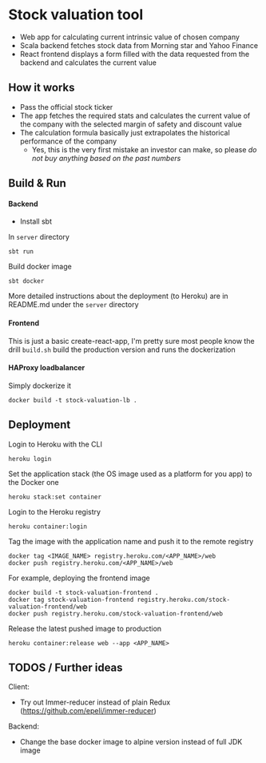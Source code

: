 # Stock valuation tool

- Web app for calculating current intrinsic value of chosen company
- Scala backend fetches stock data from Morning star and Yahoo Finance
- React frontend displays a form filled with the data requested from the backend and calculates the current value

## How it works
- Pass the official stock ticker
- The app fetches the required stats and calculates the current value of the company with the selected margin of safety and discount value
- The calculation formula basically just extrapolates the historical performance of the company
	- Yes, this is the very first mistake an investor can make, so please *do not buy anything based on the past numbers*

## Build & Run

#### Backend
- Install sbt

In `server` directory

```
sbt run
```

Build docker image
```
sbt docker
```
More detailed instructions about the deployment (to Heroku) are in README.md under the `server` directory

#### Frontend

This is just a basic create-react-app, I'm pretty sure most people know the drill
`build.sh` build the production version and runs the dockerization

#### HAProxy loadbalancer
Simply dockerize it
```
docker build -t stock-valuation-lb .
```

## Deployment

Login to Heroku with the CLI
```
heroku login
```

Set the application stack (the OS image used as a platform for you app) to the Docker one
```
heroku stack:set container
```

Login to the Heroku registry
```
heroku container:login
```

Tag the image with the application name and push it to the remote registry

```
docker tag <IMAGE_NAME> registry.heroku.com/<APP_NAME>/web
docker push registry.heroku.com/<APP_NAME>/web
```
For example, deploying the frontend image
```
docker build -t stock-valuation-frontend .
docker tag stock-valuation-frontend registry.heroku.com/stock-valuation-frontend/web
docker push registry.heroku.com/stock-valuation-frontend/web
```

Release the latest pushed image to production
```
heroku container:release web --app <APP_NAME>
```

## TODOS / Further ideas

Client:
- Try out Immer-reducer instead of plain Redux (https://github.com/epeli/immer-reducer)

Backend:
- Change the base docker image to alpine version instead of full JDK image
